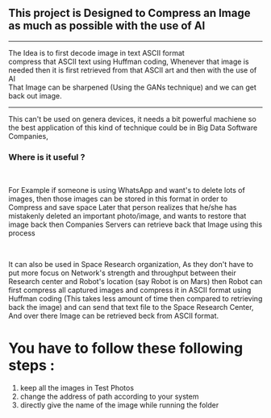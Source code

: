 <h2>This project is Designed to Compress an Image as much as possible with the use of AI</h2>
<hr>
The Idea is to first decode image in text ASCII format <br>
compress that ASCII text using Huffman coding, Whenever that image is needed then it is first retrieved from that ASCII art and then with the use of AI <br>
That Image can be sharpened (Using the GANs technique) and we can get back out image. <Hr>
This can't be used on genera devices, it needs a bit powerful machiene so the best application of this kind of technique could be in Big Data Software Companies,<br>
<h3>Where is it useful ?</h3><br>
<p>For Example if someone is using WhatsApp and want's to delete lots of images, then those images can be stored in this format in order to Compress and save space
Later that person realizes that he/she has mistakenly deleted an important photo/image, and wants to restore that image back then Companies Servers can retrieve back
that Image using this process</p>
<br>
<p> It can also be used in Space Research organization, As they don't have to put more focus on Network's strength and throughput between their Research center and
Robot's location (say Robot is on Mars) then Robot can first compress all captured images and compress it in ASCII format using Huffman coding (This takes less 
amount of time then compared to retrieving back the image) and can send that text file to the Space Research Center, And over there Image can be retrieved beck from
ASCII format.</p>


# You have to follow these following steps :
1) keep all the images in Test Photos 
2) change the address of path according to your system
3) directly give the name of the image while running the folder
